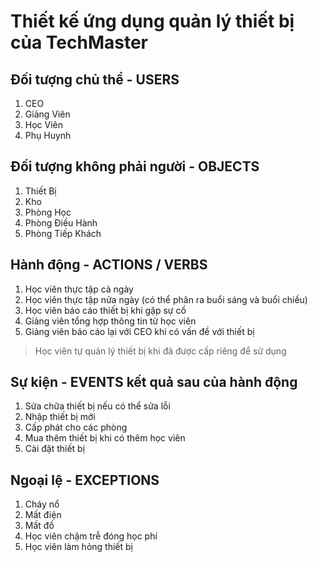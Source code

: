 # Thiết kế ứng dụng quản lý thiết bị của TechMaster

## Đối tượng chủ thể - USERS
1. CEO
2. Giảng Viên
3. Học Viên
4. Phụ Huynh


## Đối tượng không phải người - OBJECTS
1. Thiết Bị
2. Kho
3. Phòng Học
4. Phòng Điều Hành
5. Phòng Tiếp Khách

## Hành động - ACTIONS / VERBS
1. Học viên thực tập cả ngày
2. Học viên thực tập nửa ngày (có thể phân ra buổi sáng và buổi chiều)
3. Học viên báo cáo thiết bị khi gặp sự cố
4. Giảng viên tổng hợp thông tin từ học viên
5. Giảng viên báo cáo lại với CEO khi có vấn đề với thiết bị


> Học viên tự quản lý thiết bị khi đã được cấp riêng để sử dụng

## Sự kiện - EVENTS kết quả sau của hành động
1. Sửa chữa thiết bị nếu có thể sửa lỗi
2. Nhập thiết bị mới
3. Cấp phát cho các phòng
4. Mua thêm thiết bị khi có thêm học viên
5. Cài đặt thiết bị

## Ngoại lệ - EXCEPTIONS
1. Cháy nổ
2. Mất điện
3. Mất đồ
4. Học viên chậm trễ đóng học phí
5. Học viên làm hỏng thiết bị

